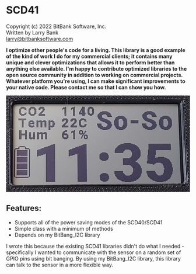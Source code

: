 SCD41
=====

Copyright (c) 2022 BitBank Software, Inc.<br>
Written by Larry Bank<br>
larry@bitbanksoftware.com

**I optimize other people's code for a living. This library is a good example of the kind of work I do for my commercial clients; it contains many unique and clever optimizations that allows it to perform better than anything else available. I'm happy to contribute optimized libraries to the open source community in addition to working on commercial projects. Whatever platform you're using, I can make significant improvements to your native code. Please contact me so that I can show you how.**

![SCD41](/demo.jpg?raw=true "SCD41")

Features:
---------

- Supports all of the power saving modes of the SCD40/SCD41
- Simple class with a minimum of methods
- Depends on my BitBang_I2C library

I wrote this because the existing SCD41 libraries didn't do what I needed - specifically I wanted to communicate with the sensor on a random set of GPIO pins using bit banging. By using my BitBang_I2C library, this library can talk to the sensor in a more flexible way.

